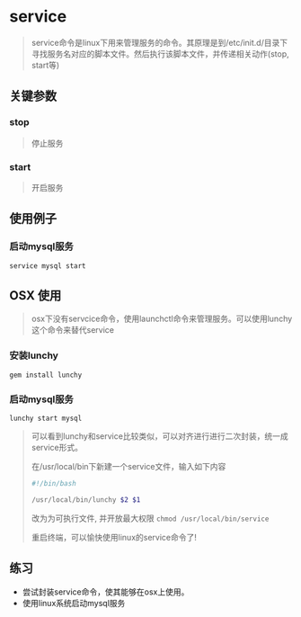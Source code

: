 # service

> service命令是linux下用来管理服务的命令。其原理是到/etc/init.d/目录下寻找服务名对应的脚本文件。然后执行该脚本文件，并传递相关动作(stop, start等)



## 关键参数

### stop

> 停止服务

### start

>开启服务



## 使用例子

### 启动mysql服务

`service mysql start`



## OSX 使用

> osx下没有servcice命令，使用launchctl命令来管理服务。可以使用lunchy这个命令来替代service

### 安装lunchy

`gem install lunchy`

### 启动mysql服务

`lunchy start mysql`

>可以看到lunchy和service比较类似，可以对齐进行进行二次封装，统一成service形式。
>
>在/usr/local/bin下新建一个service文件，输入如下内容
>
>```bash
>#!/bin/bash
>
>/usr/local/bin/lunchy $2 $1
>```
>
>改为为可执行文件, 并开放最大权限 `chmod /usr/local/bin/service`
>
>重启终端，可以愉快使用linux的service命令了!

## 练习

- 尝试封装service命令，使其能够在osx上使用。
- 使用linux系统启动mysql服务





